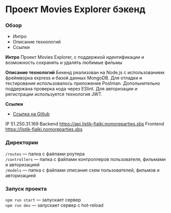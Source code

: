 # Проект Movies Explorer бэкенд

### Обзор
* Интро
* Описание технологий
* Ссылки

**Интро**
Проект Movies Explorer, с поддержкой идентификации и возможность сохранять и удалять любимые фильмы

**Описание технологий**
Бекенд реализован на Node.js с использованием фреймворка express и базой данных MongoDB. Для отладки и тестирования использовалось приложение Postman. Допольнительно поддержана проверка кода через ESlint. Для авторизации и регистрации используется технология JWT. 
 
**Ссылки**
* [Ссылка на Gitlub](https://github.com/FialkaLesnaya/movies-explorer-api)

IP 51.250.31.169
Backend https://api.listik-fialki.nomoreparties.sbs
Frontend https://listik-fialki.nomoreparties.sbs

### Директории

`/routes` — папка с файлами роутера  
`/controllers` — папка с файлами контроллеров пользователя, фильмами и авторизацией   
`/models` — папка с файлами описания схем пользователей, фильмов и авторизацией
  
### Запуск проекта

`npm run start` — запускает сервер   
`npm run dev` — запускает сервер с hot-reload
